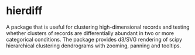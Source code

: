 # hierdiff

A package that is useful for clustering high-dimensional records and testing whether clusters of records are differentially abundant in two or more categorical conditions. The package provides d3/SVG rendering of scipy hierarchical clustering dendrograms with zooming, panning and tooltips.